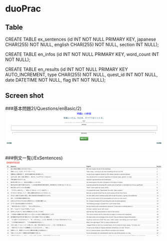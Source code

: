 # duoPrac

## Table


CREATE TABLE ex_sentences (id INT NOT NULL PRIMARY KEY, japanese CHAR(255) NOT NULL, english CHAR(255) NOT NULL, section INT NULL);

CREATE TABLE en_infos (id INT NOT NULL PRIMARY KEY, word_count INT NOT NULL);

CREATE TABLE en_results (id INT NOT NULL PRIMARY KEY AUTO_INCREMENT, type CHAR(255) NOT NULL, quest_id INT NOT NULL, date DATETIME NOT NULL, flag INT NOT NULL);

## Screen shot

###基本問題2(/Questions/enBasic/2)
![基本問題2](/ScreenShot/:Questions:enBasic:2.png)

###例文一覧(/ExSentences)
![例文一覧](/ScreenShot/ExSentences.png)
